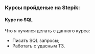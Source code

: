 
### Курсы пройденые на  Stepik:

#### Курс по SQL
Что я нучился делать с данного курса: 
- Писать SQL запросы;
- Работать с удасным ТЗ.
